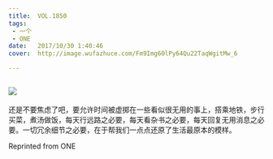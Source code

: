 ```yaml
---
title:	VOL.1850
tags:
 - 一个
 - ONE
date:	2017/10/30 1:40:46
cover:	http://image.wufazhuce.com/Fm9Img60lPy64Qu22TaqWgitMw_6

---
```

![](http://image.wufazhuce.com/Fm9Img60lPy64Qu22TaqWgitMw_6)
---

还是不要焦虑了吧，要允许时间被虚掷在一些看似很无用的事上，搭乘地铁，步行买菜，煮汤做饭，每天行远路之必要，每天看杂书之必要，每天回复无用消息之必要。一切冗余细节之必要，在于帮我们一点点还原了生活最原本的模样。
 
Reprinted from ONE
